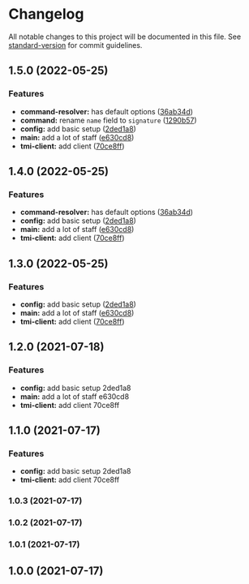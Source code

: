 # Changelog

All notable changes to this project will be documented in this file. See [standard-version](https://github.com/conventional-changelog/standard-version) for commit guidelines.

## 1.5.0 (2022-05-25)


### Features

* **command-resolver:** has default options ([36ab34d](https://github.com/qWici/twitch-chat-bot-ts/commit/36ab34d30873572e7d196ffe65fc02a9bc696dd7))
* **command:** rename `name` field to `signature` ([1290b57](https://github.com/qWici/twitch-chat-bot-ts/commit/1290b573260290583031622537dee41f0b39b831))
* **config:** add basic setup ([2ded1a8](https://github.com/qWici/twitch-chat-bot-ts/commit/2ded1a8baaa9e3fe4025c5abe39287410abe6d6e))
* **main:** add a lot of staff ([e630cd8](https://github.com/qWici/twitch-chat-bot-ts/commit/e630cd85ded4f54ed85f906bd4a00cab6d16ed5f))
* **tmi-client:** add client ([70ce8ff](https://github.com/qWici/twitch-chat-bot-ts/commit/70ce8ffd878662c8c0e36b43d42fa633e7db5ccb))

## 1.4.0 (2022-05-25)


### Features

* **command-resolver:** has default options ([36ab34d](https://github.com/qWici/twitch-chat-bot-ts/commit/36ab34d30873572e7d196ffe65fc02a9bc696dd7))
* **config:** add basic setup ([2ded1a8](https://github.com/qWici/twitch-chat-bot-ts/commit/2ded1a8baaa9e3fe4025c5abe39287410abe6d6e))
* **main:** add a lot of staff ([e630cd8](https://github.com/qWici/twitch-chat-bot-ts/commit/e630cd85ded4f54ed85f906bd4a00cab6d16ed5f))
* **tmi-client:** add client ([70ce8ff](https://github.com/qWici/twitch-chat-bot-ts/commit/70ce8ffd878662c8c0e36b43d42fa633e7db5ccb))

## 1.3.0 (2022-05-25)


### Features

* **config:** add basic setup ([2ded1a8](https://github.com/qWici/twitch-chat-bot-ts/commit/2ded1a8baaa9e3fe4025c5abe39287410abe6d6e))
* **main:** add a lot of staff ([e630cd8](https://github.com/qWici/twitch-chat-bot-ts/commit/e630cd85ded4f54ed85f906bd4a00cab6d16ed5f))
* **tmi-client:** add client ([70ce8ff](https://github.com/qWici/twitch-chat-bot-ts/commit/70ce8ffd878662c8c0e36b43d42fa633e7db5ccb))

## 1.2.0 (2021-07-18)


### Features

* **config:** add basic setup 2ded1a8
* **main:** add a lot of staff e630cd8
* **tmi-client:** add client 70ce8ff

## 1.1.0 (2021-07-17)


### Features

* **config:** add basic setup 2ded1a8
* **tmi-client:** add client 70ce8ff

### 1.0.3 (2021-07-17)

### 1.0.2 (2021-07-17)

### 1.0.1 (2021-07-17)

## 1.0.0 (2021-07-17)
